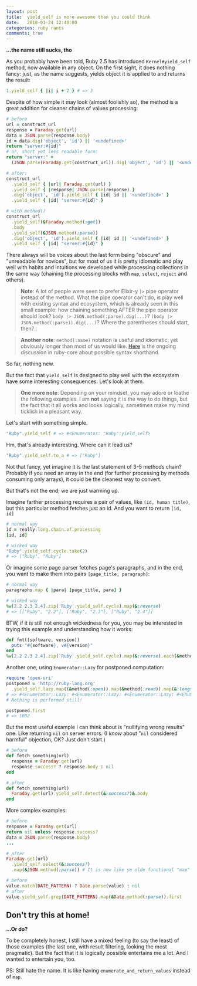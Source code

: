```yaml
---
layout: post
title:  yield_self is more awesome than you could think
date:   2018-01-24 12:40:00
categories: ruby rants
comments: true
---
```


**...the name still sucks, tho**

As you probably have been told, Ruby 2.5 has introduced `Kernel#yield_self` method, now available in any object. On the first sight, it does nothing fancy: just, as the name suggests, yields object it is applied to and returns the result:

```ruby
1.yield_self { |i| i + 2 } # => 3
```

Despite of how simple it may look (almost foolishly so), the method is a great addition for cleaner chains of values processing:

```ruby
# before
url = construct_url
response = Faraday.get(url)
data = JSON.parse(response.body)
id = data.dig('object', 'id') || '<undefined>'
return "server:#{id}"
# or, short yet less readable form:
return "server:" +
  (JSON.parse(Faraday.get(construct_url)).dig('object', 'id') || '<undefined>')

# after:
construct_url
  .yield_self { |url| Faraday.get(url) }
  .yield_self { |response| JSON.parse(response) }
  .dig('object', 'id').yield_self { |id| id || '<undefined>' }
  .yield_self { |id| "server:#{id}" }

# with method()
construct_url
  .yield_self(&Faraday.method(:get))
  .body
  .yield_self(&JSON.method(:parse))
  .dig('object', 'id').yield_self { |id| id || '<undefined>' }
  .yield_self { |id| "server:#{id}" }
```

There always will be voices about the last form being "obscure" and "unreadable for novices", but for most of us it is pretty idiomatic and play well with habits and intuitions we developed while processing collections in the same way (chaining the processing blocks with `map`, `select`, `reject` and others).

> **Note**: A lot of people were seen to prefer Elixir-y `|>` pipe operator instead of the method. What the pipe operator can't do, is play well with existing syntax and ecosystem, which is already seen in this small example: how chaining something AFTER the pipe operator should look? `body |> JSON.method(:parse).dig(...)`? `(body |> JSON.method(:parse)).dig(...)`? Where the parentheses should start, then?..

> **Another note**: `method(:name)` notation is useful and idiomatic, yet obviously longer than most of us would like. [Here](https://bugs.ruby-lang.org/issues/13581) is the ongoing discussion in ruby-core about possible syntax shorthand.

So far, nothing new.

But the fact that `yield_self` is designed to play well with the ecosystem have some interesting consequences. Let's look at them.

> **One more note**: Depending on your mindset, you may adore or loathe the following examples. I am **not** saying it is the way to do things, but the fact that it all works and looks logically, sometimes make my mind ticklish in a pleasant way.

Let's start with something simple.

```ruby
"Ruby".yield_self # => #<Enumerator: "Ruby":yield_self>
```

Hm, that's already interesting. Where can it lead us?

```ruby
"Ruby".yield_self.to_a # => ["Ruby"]
```

Not that fancy, yet imagine it is the last statement of 3-5 methods chain? Probably if you need an array in the end (for further processing by methods consuming only arrays), it could be the cleanest way to convert.

But that's not the end; we are just warming up.

Imagine farther processing requires a pair of values, like `(id, human title)`, but this particular method fetches just an id. And you want to return `[id, id]`

```ruby
# normal way
id = really.long.chain.of.processing
[id, id]

# wicked way
"Ruby".yield_self.cycle.take(2)
# => ["Ruby", "Ruby"]
```

Or imagine some page parser fetches page's paragraphs, and in the end, you want to make them into pairs `[page_title, paragraph]`:

```ruby
# normal way
paragraphs.map { |para| [page_title, para] }

# wicked way
%w[2.2 2.3 2.4].zip('Ruby'.yield_self.cycle).map(&:reverse)
# => [["Ruby", "2.2"], ["Ruby", "2.3"], ["Ruby", "2.4"]]
```

BTW, if it is still not enough wickedness for you, you may be interested in trying this example and understanding how it works:

```ruby
def fmt((software, version))
  puts "#{software}, v#{version}"
end
%w[2.2 2.3 2.4].zip('Ruby'.yield_self.cycle).map(&:reverse).each(&method(:fmt))
```

Another one, using `Enumerator::Lazy` for postponed computation:

```ruby
require 'open-uri'
postponed = 'http://ruby-lang.org'
  .yield_self.lazy.map((&method(:open)).map(&method(:read)).map(&:length))
# => #<Enumerator::Lazy: #<Enumerator::Lazy: #<Enumerator::Lazy: #<Enumerator::Lazy: #<Enumerator: "http://ruby-lang.org":yield_self>>:map>:map>:map>
# Nothing is performed still!

postponed.first
# => 1002
```

But the most useful example I can think about is "nullifying wrong results" one. Like returning `nil` on server errors. (I _know_ about "`nil` considered harmful" objection, OK? Just don't start.)

```ruby
# before
def fetch_something(url)
  response = Faraday.get(url)
  response.success? ? response.body : nil
end

# after
def fetch_something(url)
  Faraday.get(url).yield_self.detect(&:success?)&.body
end
```

More complex examples:

```ruby
# before
response = Faraday.get(url)
return nil unless response.success?
data = JSON.parse(response.body)
...

# after
Faraday.get(url)
  .yield_self.select(&:success?)
  .map(&JSON.method(:parse)) # It is now like ye olde functional "map" here

# before
value.match(DATE_PATTERN) ? Date.parse(value) : nil
# after
value.yield_self.grep(DATE_PATTERN).map(&Date.method(:parse)).first
```

## Don't try this at home!

**...Or do?**

To be completely honest, I still have a mixed feeling (to say the least) of those examples (the last one, with result filtering, looking the most pragmatic). But the fact that it is logically possible entertains me a lot. And I wanted to entertain you, too.

PS: Still hate the name. It is like having `enumerate_and_return_values` instead of `map`.
